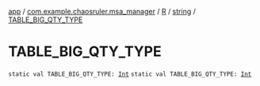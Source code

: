 [app](../../../index.md) / [com.example.chaosruler.msa_manager](../../index.md) / [R](../index.md) / [string](index.md) / [TABLE_BIG_QTY_TYPE](.)

# TABLE_BIG_QTY_TYPE

`static val TABLE_BIG_QTY_TYPE: `[`Int`](https://kotlinlang.org/api/latest/jvm/stdlib/kotlin/-int/index.html)
`static val TABLE_BIG_QTY_TYPE: `[`Int`](https://kotlinlang.org/api/latest/jvm/stdlib/kotlin/-int/index.html)